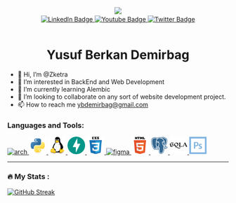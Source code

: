 <div id="header" align="center">
  <img src="https://yt3.googleusercontent.com/ytc/AOPolaTPiHmF2G8MsWKRLGCudYOtGfBNNsMIY5_yZ7HrImQ=s176-c-k-c0x00ffffff-no-rj" width="100"/>
</div>
<div id="header" align="center">
  <div id="badges">
    <a href="https://www.linkedin.com/in/yusuf-berkan-demirbag-87b9ba231/">
      <img src="https://img.shields.io/badge/LinkedIn-blue?style=for-the-badge&logo=linkedin&logoColor=white" alt="LinkedIn Badge"/>
    </a>
    <a href="https://www.youtube.com/channel/UCrXZz6P7GNJIAmq6qHNpKdw">
      <img src="https://img.shields.io/badge/YouTube-red?style=for-the-badge&logo=youtube&logoColor=white" alt="Youtube Badge"/>
    </a>
    <a href="https://twitter.com/zketra7">
      <img src="https://img.shields.io/badge/Twitter-blue?style=for-the-badge&logo=twitter&logoColor=white" alt="Twitter Badge"/>
    </a>
  </div>
  <img src="https://komarev.com/ghpvc/?username=Zketra&style=flat-square&color=blue" alt=""/>
</div>
<div id="header" align="center">
  <h1>Yusuf Berkan Demirbag</h1>
</div>


- 👋 Hi, I’m @Zketra
- 👀 I’m interested in BackEnd and Web Development
- 🌱 I’m currently learning Alembic
- 💞️ I’m looking to collaborate on any sort of website development project.
- 📫 How to reach me ybdemirbag@gmail.com


<h3 align="left">Languages and Tools:</h3>
<p align="left">
<a href="https://archlinux.org/" target="_blank" rel="noreferrer"> <img src="https://github.com/gilbarbara/logos/blob/main/logos/archlinux.svg" alt="arch" width="40" height="40"/> </a> 
<a href="https://www.python.org" target="_blank" rel="noreferrer"> <img src="https://raw.githubusercontent.com/devicons/devicon/master/icons/python/python-original.svg" alt="python" width="40" height="40"/> </a> 
<a href="https://www.linux.org/" target="_blank" rel="noreferrer"> <img src="https://raw.githubusercontent.com/devicons/devicon/master/icons/linux/linux-original.svg" alt="linux" width="40" height="40"/> </a>
<a href="https://fastapi.tiangolo.com/" target="_blank" rel="noreferrer"> <img src="https://github.com/devicons/devicon/blob/master/icons/fastapi/fastapi-plain.svg" alt="fastapi" width="40" height="40"/> </a>
<a href="https://www.w3schools.com/css/" target="_blank" rel="noreferrer"> <img src="https://raw.githubusercontent.com/devicons/devicon/master/icons/css3/css3-original-wordmark.svg" alt="css3" width="40" height="40"/> </a>
<a href="https://www.figma.com/" target="_blank" rel="noreferrer"> <img src="https://www.vectorlogo.zone/logos/figma/figma-icon.svg" alt="figma" width="40" height="40"/> </a>
<a href="https://www.w3.org/html/" target="_blank" rel="noreferrer"> <img src="https://raw.githubusercontent.com/devicons/devicon/master/icons/html5/html5-original-wordmark.svg" alt="html5" width="40" height="40"/> </a>
<a href="https://www.postgresql.org/" target="_blank" rel="noreferrer"> <img src="https://github.com/devicons/devicon/blob/master/icons/postgresql/postgresql-plain.svg" alt="postgresql" width="40" height="40"/> </a>
<a href="https://www.sqlalchemy.org/" target="_blank" rel="noreferrer"> <img src="https://github.com/devicons/devicon/blob/55609aa5bd817ff167afce0d965585c92040787a/icons/sqlalchemy/sqlalchemy-plain.svg" alt="sqlalchemy" width="40" height="40"/> </a>
<a href="https://www.photoshop.com/en" target="_blank" rel="noreferrer"> <img src="https://raw.githubusercontent.com/devicons/devicon/master/icons/photoshop/photoshop-line.svg" alt="photoshop" width="40" height="40"/> </a>

</p>


---

### :fire: My Stats :

[![GitHub Streak](http://github-readme-streak-stats.herokuapp.com?user=Zketra&theme=dark&background=000000)](https://git.io/streak-stats)


<!---
Zketra/Zketra is a ✨ special ✨ repository because its `README.md` (this file) appears on your GitHub profile.
You can click the Preview link to take a look at your changes.
--->
